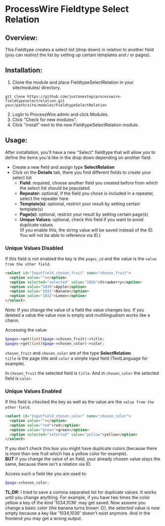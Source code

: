 # ProcessWire Fieldtype Select Relation

## Overview:

This Fieldtype creates a select list (drop down) in relation to another field (you can restrict the list by setting up certain templates and / or pages).

## Installation:

1. Clone the module and place FieldtypeSelectRelation in your site/modules/ directory. 

```
git clone https://github.com/justonestep/processwire-fieldtypeselectrelation.git your/path/site/modules/FieldtypeSelectRelation
```

2. Login to ProcessWire admin and click Modules. 
3. Click "Check for new modules".
4. Click "install" next to the new FieldtypeSelectRelation module. 

## Usage:

After installation, you'll have a new "Select" fieldtype that will allow you to define the items you'd like in the drop down depending on another field.

* Create a new field and assign type **SelectRelation**
* Click on the **Details** tab, there you find different fields to create your select list
	* **Field:** required, choose another field you created before from which the select list should be populated
	* **Repeater:** optional, if the field you chose is included in a repeater, select the repeater here
	* **Template(s):** optional, restrict your result by setting certain template(s)
	* **Page(s):** optional, restrict your result by setting certain page(s)
	* **Unique Values:** optional, check this field if you want to avoid duplicate values   
(If you enable this, the string value will be saved instead of the ID. You will not be able to reference via ID.)

### Unique Values Disabled
If this field is not enabled the key is the ``pages_id`` and the value is the ``value from the other field``.

```HTML
<select id="Inputfield_chosen_fruit" name="chosen_fruit">
  <option value=""></option>
  <option selected="selected" value="1026">Strawberry</option>
  <option value="1030">Apple</option>
  <option value="1031">Banana</option>
  <option value="1032">Lemon</option>
</select>
```

*Note:*
If you change the value of a field the value changes too. If you deleted a value the value now is empty and multilingualism works like a charm.

Accessing the value:

```PHP
$pages->get((int)$page->chosen_fruit)->title;
$pages->get((int)$page->chosen_color)->color;
```

``chosen_fruit`` and ``chosen_color`` are of the type **SelectRelation**.  
``title`` is the page title and ``color`` a simple input field (TextLanguage for example).

In ``chosen_fruit`` the selected field is ``title``.
And in ``chosen_color`` the selected field is ``color``.

### Unique Values Enabled
If this field is checked the key as well as the value are the ``value from the other field``.

```HTML
<select id="Inputfield_chosen_color" name="chosen_color">
  <option value=""></option>
  <option value="red">red</option>
  <option value="green">green</option>
  <option selected="selected" value="yellow">yellow</option>
</select>
```

If you don't check this box you might have duplicate colors (because there is more than one fruit which has a yellow color for example).  
**BUT** if you change the value of an field, your already chosen value stays the same, because there isn't a relation via ID.

Access such a field like you are used to:

```PHP
$page->chosen_color;
```

**TL;DR:**
I tried to save a comma separated list for duplicate values .It works until you change anything.
For example, if you have two times the color yellow a key of the kind '1034,1036' may get saved.
Now assume you change a basic color (the banana turns brown :D), the selected value is now empty because a key like '1034,1036' doesn't exist anymore.
And in the frontend you may get a wrong output. 